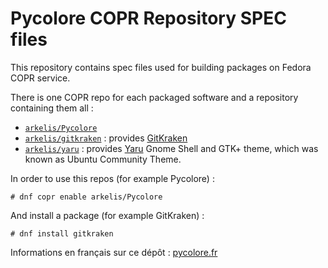 # Pycolore COPR Repository SPEC files

This repository contains spec files used for building packages on Fedora COPR service.

There is one COPR repo for each packaged software and a repository containing them all :

* [`arkelis/Pycolore`](https://copr.fedorainfracloud.org/coprs/arkelis/Pycolore/)
* [`arkelis/gitkraken`](https://copr.fedorainfracloud.org/coprs/arkelis/gitraken/) : provides [GitKraken](https://www.gitkraken.com)
* [`arkelis/yaru`](https://copr.fedorainfracloud.org/coprs/arkelis/yaru/) : provides [Yaru](https://github.com/ubuntu/yaru) Gnome Shell and GTK+ theme, which was known as Ubuntu Community Theme.

In order to use this repos (for example Pycolore) :

```
# dnf copr enable arkelis/Pycolore
```

And install a package (for example GitKraken) :

```
# dnf install gitkraken
```

Informations en français sur ce dépôt : [pycolore.fr](https://www.pycolore.fr/depot-dnf/)
